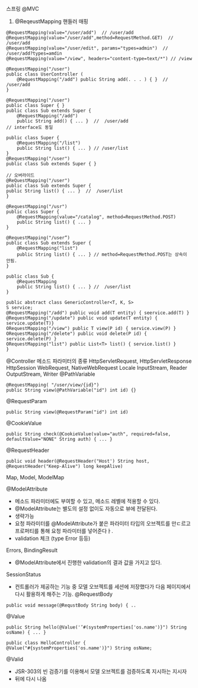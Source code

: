스프링 @MVC

1. @ReqeustMapping 핸들러 매핑
```
@RequestMapping(value="/user/add")  // /user/add
@RequestMapping(value="/user/add",method=RequestMethod.GET)  //  /user/add
@RequestMapping(value="/user/edit", params="types=admin")  //  /user/add?types=amdin
@RequestMapping(value="/view", headers="content-type=text/*") // /view
```
```
@RequestMapping("/user") 
public class UserController (
    @RequestMapping("/add") public String add(. . . ) { }  //  /user/add
}
```

```
@RequestMapping("/user") 
public class Super { }
public class Sub extends Super {
    @RequestMapping("/add") 
    public String add() { ... }  //  /user/add
// interface도 동일
```

```
public class Super {
    @RequestMapping("/list") 
    public String list() { ... } // /user/list
}
@RequestMapping("/user") 
public class Sub extends Super { }

// 오버라이드
@ReQuestMapping("/user") 
public class Sub extends Super { 
public String list() { ... }  //  /user/list
}
```

```
@RequestMapping("/usr") 
public class Super { 
    @RequestMapping(value="/catalog", method=RequestMethod.POST) 
    public String list() { ... }
}

@RequestMapping("/user“) 
public class Sub extends Super { 
    @RequestMapping("list") 
    public String list() { ... } // method=RequestMethod.POST는 상속이 안됨.
}
```

```
public class Sub { 
    @RequestMapping
    public String list() { ... } //  /user/list
}
```
```
public abstract class GenericController<T, K, S>
S service;
@RequestMapping("/add") public void add(T entity) { seervice.add(T) } 
@RequestMapping("/update") public void update(T entity) { service.update(T)} 
ORequestMapping("/view") public T view(P id) { service.view(P) } 
ORequestMapping("/delete") public void delete(P id) { service.delete(P) } 
ORequestMapping("list") public List<T> list() { service.list() }
}
```

@Controller
메소드 파라미터의 종류
HttpServletRequest, HttpServletResponse
HttpSession
WebRequest, NativeWebRequest
Locale
InputStream, Reader
OutputStream, Writer
@PathVariable
```
@RequestMapping( "/user/view/{id}")
public String view(@PathVariable("id") int id) {}
```
@RequestParam
```
public String view(@RequestParam("id") int id)
```

@CookieValue
```
public String check(@CookieValue(value="auth", required=false, defaultValue="NONE" String auth) { ... }
```

@RequestHeader
```
public void header(@RequestHeader("Host') String host, @RequestHeader("Keep-Alive") long keepAlive)
```

Map, Model, ModelMap

@ModelAttribute
- 메소드 파라미터에도 부여할 수 있고, 메소드 레벨에 적용할 수 있다.
- @ModelAttribute는 별도의 설정 없이도 자동으로 뷰에 전달된다.
- 생략가능
- 요청 파라미터를 @ModelAttribute가 붙은 파라미터 타입의 오브젝트를 만ㄷ르고 프로퍼티를 통해 요청 파라미터를 넣어준다ㅏ.
- validation 체크 (type Error 등등)

Errors, BindingResult
- @ModelAttribute에서 진행한 validation의 결과 값을 가지고 있다.

SessionStatus
- 컨트롤러가 제공하는 기능 중 모델 오브젝트를 세션에 저장했다가 다음 페이지에서 다시 활용하게 해주는 기능.
@RequestBody
```
public void message(@RequstBody String body) { ..
```

@Value
```
public String hello(@Value('’#(systemProperties['os.name')}") String osName) { ... }
```

```
public class HelloController {
@Value("#{systemProperties['os.name')}") String osName;
```

@Valid
 - JSR-303의 빈 검증기를 이용해서 모델 오브젝트를 검증하도록 지시하는 지시자
 - 뒤에 다시 나옴
